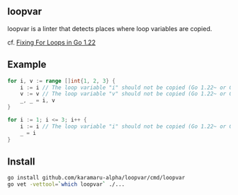 ## loopvar
loopvar is a linter that detects places where loop variables are copied.

cf. [Fixing For Loops in Go 1.22](https://go.dev/blog/loopvar-preview)

## Example
```go
for i, v := range []int{1, 2, 3} {
    i := i // The loop variable "i" should not be copied (Go 1.22~ or Go 1.21 GOEXPERIMENT=loopvar)
    v := v // The loop variable "v" should not be copied (Go 1.22~ or Go 1.21 GOEXPERIMENT=loopvar)
    _, _ = i, v
}

for i := 1; i <= 3; i++ {
    i := i // The loop variable "i" should not be copied (Go 1.22~ or Go 1.21 GOEXPERIMENT=loopvar)
    _ = i
}
```

## Install
```bash
go install github.com/karamaru-alpha/loopvar/cmd/loopvar
go vet -vettool=`which loopvar` ./...
```
